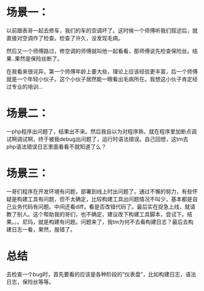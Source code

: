 # 场景一：

以前跟表哥一起去修车，我们的车的空调坏了。这时候一个师傅听我们叙述后，就直接对空调作了检查。检查了许久，没发现毛病。

然后又一个师傅路过，修空调的师傅就叫他一起看看，那师傅说先检查保险丝。结果..果然是保险丝断了。

在我看来很诧异，第一个师傅年龄上要大些，理论上应该经验更丰富，后一个师傅就是一个年轻小伙子。这个小伙子居然能一眼看出毛病所在。我想这小伙子肯定经过专业的培训…



# 场景二：

一php程序出问题了，结果出不来。然后我自以为对程序熟，就在程序里加断点调试啊调试啊，终于被我debug出问题了，运行时语法错误。自己回想，这tm去php语法错误日志里面看看不就知道了么？



# 场景三：

一哥们程序在开发环境有问题，部署到线上时出问题了。通过不懈的努力，有些怀疑是构建工具有问题，但不太确定，比较构建工具出问题情况不叫少，基本都是自己业务代码有问题。中间还看diff，看是否改错代码了。最后实在捉急上线，就请教了别人。这个帮助我的哥们，也不确定，建议改下构建工具脚本，尝试下。结果。。。尼玛，就是构建有问题。问题来了，我tm为何不去看构建日志？最后去构建日志一看，果然，报错了。




# 总结
去检查一个bug时，首先要看的应该是各种阶段的“仪表盘”，比如构建日志，语法日志，保险丝等等。
